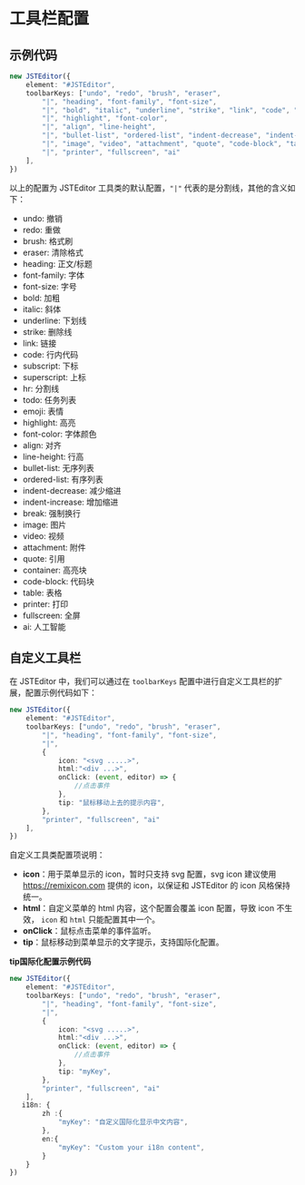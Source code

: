 # 工具栏配置

## 示例代码

```typescript
new JSTEditor({
    element: "#JSTEditor",
    toolbarKeys: ["undo", "redo", "brush", "eraser", 
        "|", "heading", "font-family", "font-size", 
        "|", "bold", "italic", "underline", "strike", "link", "code", "subscript", "superscript", "hr", "todo", "emoji", 
        "|", "highlight", "font-color",
        "|", "align", "line-height", 
        "|", "bullet-list", "ordered-list", "indent-decrease", "indent-increase", "break", 
        "|", "image", "video", "attachment", "quote", "code-block", "table", 
        "|", "printer", "fullscreen", "ai"
    ],
})
```

以上的配置为 JSTEditor 工具类的默认配置，`"|"` 代表的是分割线，其他的含义如下：

- undo: 撤销
- redo: 重做
- brush: 格式刷
- eraser: 清除格式
- heading: 正文/标题
- font-family: 字体
- font-size: 字号
- bold: 加粗
- italic: 斜体
- underline: 下划线
- strike: 删除线
- link: 链接
- code: 行内代码
- subscript: 下标
- superscript: 上标
- hr: 分割线
- todo: 任务列表
- emoji: 表情
- highlight: 高亮
- font-color: 字体颜色
- align: 对齐
- line-height: 行高
- bullet-list: 无序列表
- ordered-list: 有序列表
- indent-decrease: 减少缩进
- indent-increase: 增加缩进
- break: 强制换行
- image: 图片
- video: 视频
- attachment: 附件
- quote: 引用
- container: 高亮块
- code-block: 代码块
- table: 表格
- printer: 打印
- fullscreen: 全屏
- ai: 人工智能

## 自定义工具栏

在 JSTEditor 中，我们可以通过在 `toolbarKeys` 配置中进行自定义工具栏的扩展，配置示例代码如下：

```typescript 7-12
new JSTEditor({
    element: "#JSTEditor",
    toolbarKeys: ["undo", "redo", "brush", "eraser",
        "|", "heading", "font-family", "font-size",
        "|",
        {
            icon: "<svg .....>",
            html:"<div ...>",
            onClick: (event, editor) => {
                //点击事件
            },
            tip: "鼠标移动上去的提示内容",
        },
        "printer", "fullscreen", "ai"
    ],
})
```
自定义工具类配置项说明：

- **icon**：用于菜单显示的 icon，暂时只支持 svg 配置，svg icon 建议使用 https://remixicon.com 提供的 icon，以保证和 JSTEditor 的 icon 风格保持统一。
- **html**：自定义菜单的 html 内容，这个配置会覆盖 icon 配置，导致 icon 不生效， `icon` 和 `html` 只能配置其中一个。
- **onClick**：鼠标点击菜单的事件监听。
- **tip**：鼠标移动到菜单显示的文字提示，支持国际化配置。

**tip国际化配置示例代码**

```ts 12,18,21
new JSTEditor({
    element: "#JSTEditor",
    toolbarKeys: ["undo", "redo", "brush", "eraser",
        "|", "heading", "font-family", "font-size",
        "|",
        {
            icon: "<svg .....>",
            html:"<div ...>",
            onClick: (event, editor) => {
                //点击事件
            },
            tip: "myKey",
        },
        "printer", "fullscreen", "ai"
    ],
   i18n: {
        zh :{
            "myKey": "自定义国际化显示中文内容",
        },
        en:{
            "myKey": "Custom your i18n content",
        }
    }
})
```
